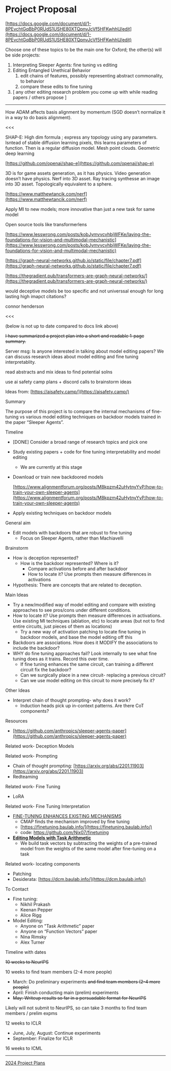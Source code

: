 # Project Proposal

[https://docs.google.com/document/d/1-8PEvchtGqBbP0RUdS1USHE80XTQpnvJcVf5HFKwhhU/edit](https://docs.google.com/document/d/1-8PEvchtGqBbP0RUdS1USHE80XTQpnvJcVf5HFKwhhU/edit)

Choose one of these topics to be the main one for Oxford; the other(s) will be side projects:

1. Interpreting Sleeper Agents: fine tuning vs editing
2. Editing Entangled Unethical Behavior 
    1. edit chains of features, possibly representing abstract commonality, to behavior
    2. compare these edits to fine tuning
3. [ any other editing research problem you come up with while reading papers / others propose ]

---

How ADAM affects basis alignment by momentum (SGD doesn’t normalize it in a way to do basis alignment). 

<<<

SHAP-E: High dim formula ; express any topology using any parameters. Isntead of stable diffusion learning pixels, this learns parameters of function. Then is a regular diffusion model. Mesh point clouds. Geometric deep learning

[https://github.com/openai/shap-e](https://github.com/openai/shap-e)

3D is for game assets generation, as it has physics. Video generation doesn’t have physics. Nerf into 3D asset. Ray tracing synthesse an image into 3D asset. Topologically equivalent to a sphere.

[https://www.matthewtancik.com/nerf](https://www.matthewtancik.com/nerf)

Apply MI to new models; more innovative than just a new task for same model

Open source tools like transformerlens

[https://www.lesswrong.com/posts/kobJymvvcvhbjWFKe/laying-the-foundations-for-vision-and-multimodal-mechanistic](https://www.lesswrong.com/posts/kobJymvvcvhbjWFKe/laying-the-foundations-for-vision-and-multimodal-mechanistic)

[https://graph-neural-networks.github.io/static/file/chapter7.pdf](https://graph-neural-networks.github.io/static/file/chapter7.pdf)

[https://thegradient.pub/transformers-are-graph-neural-networks/](https://thegradient.pub/transformers-are-graph-neural-networks/)

would deceptive models be too specific and not universsal enough for long lasting high imapct citations?

connor henderson

<<<

(below is not up to date compared to docs link above)

~~I have summarized a project plan into a short and readable 1-page summary.~~

Server msg: Is anyone interested in talking about model editing papers? We can discuss research ideas about model editing and fine tuning interpretablity.

read abstracts and mix ideas to find potential solns

use ai safety camp plans + discord calls to brainstorm ideas

Ideas from: [https://aisafety.camp/](https://aisafety.camp/)

Summary

The purpose of this project is to compare the internal mechanisms of fine-tuning vs various model editing techniques on backdoor models trained in the paper “Sleeper Agents”.

Timeline

- [DONE] Consider a broad range of research topics and pick one
- Study existing papers + code for fine tuning interpretability and model editing
    - We are currently at this stage
- Download or train new backdoored models
    
    [https://www.alignmentforum.org/posts/M8kpzm42uHytnyYyP/how-to-train-your-own-sleeper-agents](https://www.alignmentforum.org/posts/M8kpzm42uHytnyYyP/how-to-train-your-own-sleeper-agents)
    
- Apply existing techniques on backdoor models

General aim

- Edit models with backdoors that are robust to fine tuning
    - Focus on Sleeper Agents, rather than Machiavelli

Brainstorm

- How is deception represented?
    - How is the backdoor represented? Where is it?
        - Compare activations before and after backdoor
        - How to locate it? Use prompts then measure differences in activations
- Hypothesis: There are concepts that are related to deception.

Main Ideas

- Try a new/modified way of model editing and compare with existing approaches to see pros/cons under different conditions.
- How to locate it? Use prompts then measure differences in activations. Use existing MI techniques (ablation, etc) to locate areas (but not to find entire circuits, just pieces of them as locations)
    - Try a new way of activation patching to locate fine tuning in backdoor models, and base the model editing off this
- Backdoors are associations. How does it MODIFY the associations to include the backdoor?
- WHY do fine tuning approaches fail? Look internally to see what fine tuning does as it trains. Record this over time.
    - If fine tuning enhances the same circuit, can training a different circuit fix the backdoor?
    - Can we surgically place in a new circuit- replacing a previous circuit?
    - Can we use model editing on this circuit to more precisely fix it?

Other Ideas

- Interpret chain of thought prompting- why does it work?
    - Induction heads pick up in-context patterns. Are there CoT components?

Resources

- [https://github.com/anthropics/sleeper-agents-paper](https://github.com/anthropics/sleeper-agents-paper)

Related work- Deception Models

Related work- Prompting

- Chain of thought prompting: [https://arxiv.org/abs/2201.11903](https://arxiv.org/abs/2201.11903)
- Redteaming

Related work- Fine Tuning

- LoRA

Related work- Fine Tuning Interpretation

- [FINE-TUNING ENHANCES EXISTING MECHANISMS](https://openreview.net/forum?id=8sKcAWOf2D)
    - CMAP finds the mechanism improved by fine tuning
    - [https://finetuning.baulab.info/](https://finetuning.baulab.info/)
    - code: https://github.com/Nix07/finetuning
- **[Editing Models with Task Arithmetic](https://arxiv.org/abs/2212.04089)**
    - We build task vectors by subtracting the weights of a pre-trained model from the weights of the same model after fine-tuning on a task

Related work- locating components

- Patching
- Desiderata: [https://dcm.baulab.info/](https://dcm.baulab.info/)

To Contact

- Fine tuning:
    - Nikhil Prakash
    - Keenan Pepper
    - Alice Rigg
- Model Editing:
    - Anyone on "Task Arithmetic” paper
    - Anyone on “Function Vectors” paper
    - Nina Rimsky
    - Alex Turner

Timeline with dates

~~10 weeks to NeurIPS~~

10 weeks to find team members (2-4 more people)

- March: Do preliminary experiments ~~and find team members (2-4 more people)~~
- April: Finish conducting main (prelim) experiments
- ~~May: Writeup results so far in a persuadable format for NeurIPS~~

Likely will not submit to NeurIPS, so can take 3 months to find team members / prelim expms

12 weeks to ICLR

- June, July, August: Continue experiments
- September: Finalize for ICLR

16 weeks to ICML

---

[2024 Project Plans](https://www.notion.so/2024-Project-Plans-2b27f52fcb9543cb882c3a1cb2a0ec78?pvs=21)